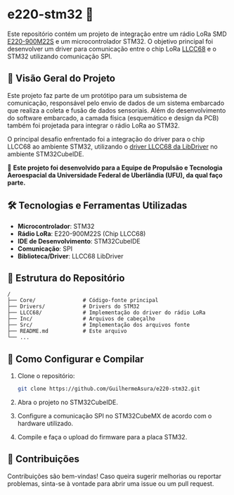 
# e220-stm32 🚀

Este repositório contém um projeto de integração entre um rádio LoRa SMD [E220-900M22S](https://www.cdebyte.com/products/E220-900M22S/1) e um microcontrolador STM32. O objetivo principal foi desenvolver um driver para comunicação entre o chip LoRa [LLCC68](https://www.semtech.com/products/wireless-rf/lora-connect/llcc68) e o STM32 utilizando comunicação SPI.

## 📌 Visão Geral do Projeto

Este projeto faz parte de um protótipo para um subsistema de comunicação, responsável pelo envio de dados de um sistema embarcado que realiza a coleta e fusão de dados sensoriais. Além do desenvolvimento do software embarcado, a camada física (esquemático e design da PCB) também foi projetada para integrar o rádio LoRa ao STM32.

O principal desafio enfrentado foi a integração do driver para o chip LLCC68 ao ambiente STM32, utilizando o [driver LLCC68 da LibDriver](https://github.com/libdriver/llcc68/tree/main) no ambiente STM32CubeIDE.

🔹 **Este projeto foi desenvolvido para a Equipe de Propulsão e Tecnologia Aeroespacial da Universidade Federal de Uberlândia (UFU), da qual faço parte.**

## 🛠 Tecnologias e Ferramentas Utilizadas

- **Microcontrolador**: STM32
- **Rádio LoRa**: E220-900M22S (Chip LLCC68)
- **IDE de Desenvolvimento**: STM32CubeIDE
- **Comunicação**: SPI
- **Biblioteca/Driver**: LLCC68 LibDriver

## 📁 Estrutura do Repositório

```
/
├── Core/               # Código-fonte principal
├── Drivers/            # Drivers do STM32
├── LLCC68/             # Implementação do driver do rádio LoRa
├── Inc/                # Arquivos de cabeçalho
├── Src/                # Implementação dos arquivos fonte
├── README.md           # Este arquivo
└── ...
```

## 🚀 Como Configurar e Compilar

1. Clone o repositório:
   ```bash
   git clone https://github.com/GuilhermeAsura/e220-stm32.git
   ```

2. Abra o projeto no STM32CubeIDE.

3. Configure a comunicação SPI no STM32CubeMX de acordo com o hardware utilizado.

4. Compile e faça o upload do firmware para a placa STM32.

## 🤝 Contribuições

Contribuições são bem-vindas! Caso queira sugerir melhorias ou reportar problemas, sinta-se à vontade para abrir uma issue ou um pull request.
